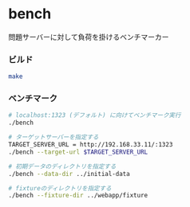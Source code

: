 # bench

問題サーバーに対して負荷を掛けるベンチマーカー

### ビルド

```sh
make
```


### ベンチマーク

```sh
# localhost:1323 (デフォルト) に向けてベンチマーク実行
./bench

# ターゲットサーバーを指定する
TARGET_SERVER_URL = http://192.168.33.11/:1323
./bench --target-url $TARGET_SERVER_URL

# 初期データのディレクトリを指定する
./bench --data-dir ../initial-data

# fixtureのディレクトリを指定する
./bench --fixture-dir ../webapp/fixture
```
